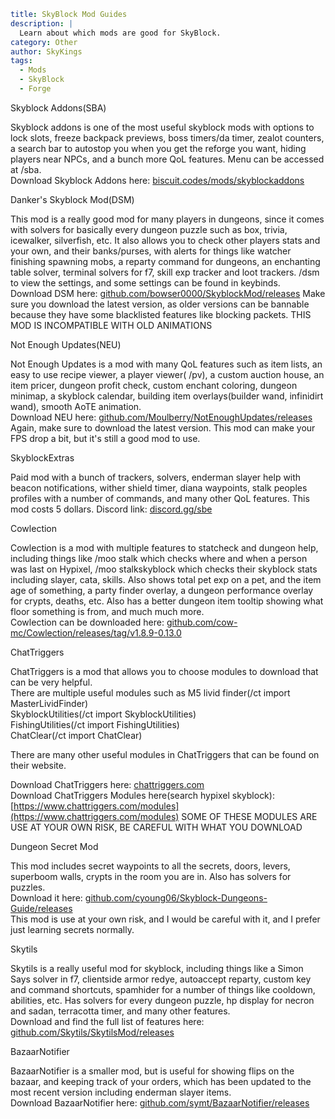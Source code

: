 ```yaml {metadata}
title: SkyBlock Mod Guides
description: |
  Learn about which mods are good for SkyBlock. 
category: Other
author: SkyKings
tags:
  - Mods
  - SkyBlock
  - Forge
```

Skyblock Addons(SBA)

Skyblock addons is one of the most useful skyblock mods with options to lock slots, freeze backpack previews, boss
timers/da timer, zealot counters, a search bar to autostop you when you get the reforge you want, hiding players near
NPCs, and a bunch more QoL features. Menu can be accessed at /sba.  
Download Skyblock Addons here: [biscuit.codes/mods/skyblockaddons](https://biscuit.codes/mods/skyblockaddons)

Danker's Skyblock Mod(DSM)

This mod is a really good mod for many players in dungeons, since it comes with solvers for basically every dungeon
puzzle such as box, trivia, icewalker, silverfish, etc. It also allows you to check other players stats and your own,
and their banks/purses, with alerts for things like watcher finishing spawning mobs, a reparty command for dungeons, an
enchanting table solver, terminal solvers for f7, skill exp tracker and loot trackers. /dsm to view the settings, and
some settings can be found in keybinds.  
Download DSM here: [github.com/bowser0000/SkyblockMod/releases](https://github.com/bowser0000/SkyblockMod/releases) Make
sure you download the latest version, as older versions can be bannable because they have some blacklisted features like
blocking packets. THIS MOD IS INCOMPATIBLE WITH OLD ANIMATIONS

Not Enough Updates(NEU)

Not Enough Updates is a mod with many QoL features such as item lists, an easy to use recipe viewer, a player viewer(
/pv), a custom auction house, an item pricer, dungeon profit check, custom enchant coloring, dungeon minimap, a skyblock
calendar, building item overlays(builder wand, infinidirt wand), smooth AoTE animation.  
Download NEU
here: [github.com/Moulberry/NotEnoughUpdates/releases](https://github.com/Moulberry/NotEnoughUpdates/releases) Again,
make sure to download the latest version. This mod can make your FPS drop a bit, but it's still a good mod to use.

SkyblockExtras

Paid mod with a bunch of trackers, solvers, enderman slayer help with beacon notifications, wither shield timer, diana
waypoints, stalk peoples profiles with a number of commands, and many other QoL features. This mod costs 5 dollars.
Discord link: [discord.gg/sbe](https://discord.gg/sbe)

Cowlection

Cowlection is a mod with multiple features to statcheck and dungeon help, including things like /moo stalk which checks
where and when a person was last on Hypixel, /moo stalkskyblock which checks their skyblock stats including slayer,
cata, skills. Also shows total pet exp on a pet, and the item age of something, a party finder overlay, a dungeon
performance overlay for crypts, deaths, etc. Also has a better dungeon item tooltip showing what floor something is
from, and much much more.  
Cowlection can be downloaded
here: [github.com/cow-mc/Cowlection/releases/tag/v1.8.9-0.13.0](https://github.com/cow-mc/Cowlection/releases/tag/v1.8.9-0.13.0)

ChatTriggers

ChatTriggers is a mod that allows you to choose modules to download that can be very helpful.  
There are multiple useful modules such as M5 livid finder(/ct import MasterLividFinder)  
SkyblockUtilities(/ct import SkyblockUtilities)  
FishingUtilities(/ct import FishingUtilities)  
ChatClear(/ct import ChatClear)

There are many other useful modules in ChatTriggers that can be found on their website.

Download ChatTriggers here: [chattriggers.com](https://www.chattriggers.com)  
Download ChatTriggers Modules here(search hypixel
skyblock): [https://www.chattriggers.com/modules](https://www.chattriggers.com/modules) SOME OF THESE MODULES ARE USE AT
YOUR OWN RISK, BE CAREFUL WITH WHAT YOU DOWNLOAD

Dungeon Secret Mod

This mod includes secret waypoints to all the secrets, doors, levers, superboom walls, crypts in the room you are in.
Also has solvers for puzzles.  
Download it
here: [github.com/cyoung06/Skyblock-Dungeons-Guide/releases](https://github.com/cyoung06/Skyblock-Dungeons-Guide/releases)  
This mod is use at your own risk, and I would be careful with it, and I prefer just learning secrets normally.

Skytils

Skytils is a really useful mod for skyblock, including things like a Simon Says solver in f7, clientside armor redye,
autoaccept reparty, custom key and command shortcuts, spamhider for a number of things like cooldown, abilities, etc.
Has solvers for every dungeon puzzle, hp display for necron and sadan, terracotta timer, and many other features.  
Download and find the full list of features
here: [github.com/Skytils/SkytilsMod/releases](https://github.com/Skytils/SkytilsMod/releases)

BazaarNotifier

BazaarNotifier is a smaller mod, but is useful for showing flips on the bazaar, and keeping track of your orders, which
has been updated to the most recent version including enderman slayer items.  
Download BazaarNotifier here: [github.com/symt/BazaarNotifier/releases](https://github.com/symt/BazaarNotifier/releases)
